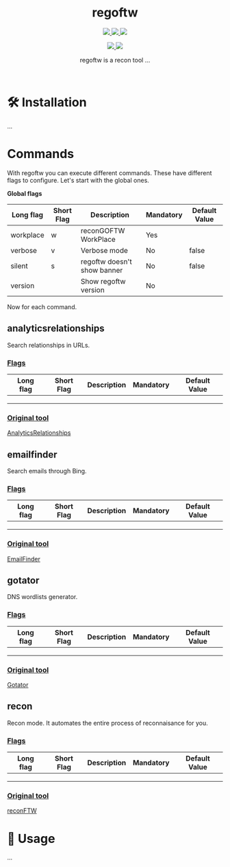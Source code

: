 <h1 align="center">
  <b>regoftw</b>
  <br>
</h1>
<p align="center">
  <a href="https://golang.org/dl/#stable">
    <img src="https://img.shields.io/badge/go-1.16-blue.svg?style=square&logo=go">
    
  </a>
   <a href="https://www.gnu.org/licenses/gpl-3.0.en.html">
    <img src="https://img.shields.io/badge/license-GNU-green.svg?style=square&logo=gnu">
  </a>
     <a href="https://github.com/reconseed/regoftw">
    <img src="https://img.shields.io/badge/version-0.01b-yellow.svg?style=square&logo=github">
  </a>
</p>
<p align="center">
 <a href="https://twitter.com/JosueEncinar">
    <img src="https://img.shields.io/badge/author-@JosueEncinar-orange.svg?style=square&logo=twitter">
  </a>
   <a href="https://twitter.com/six2dez1">
    <img src="https://img.shields.io/badge/author-@Six2dez1-orange.svg?style=square&logo=twitter">
  </a>
</p>


<p align="center">
regoftw is a recon tool ...
</p>
<br/>

# 🛠️ Installation 

...

# Commands

With regoftw you can execute different commands. These have different flags to configure. Let's start with the global ones.

**Global flags**

| Long flag | Short Flag | Description | Mandatory | Default Value |
|-----------|------------|-------------|-----------|---------------|
|  workplace | w  |   reconGOFTW WorkPlace  |   Yes  |         |
|  verbose | v    |    Verbose mode         |   No   |  false  |
|  silent | s   |  regoftw doesn't show banner |   No   |  false  |
| version | | Show regoftw version | No | |

Now for each command.

## **analyticsrelationships**

Search relationships in URLs.

### <u>Flags</u>

| Long flag | Short Flag | Description | Mandatory | Default Value |
|-----------|------------|-------------|-----------|---------------|
|           |            |             |           |               |
|           |            |             |           |               |
|           |            |             |           |               |

### <u>Original tool</u>

[AnalyticsRelationships](https://github.com/Josue87/AnalyticsRelationships)

## **emailfinder**

Search emails through Bing.

### <u>Flags</u>

| Long flag | Short Flag | Description | Mandatory | Default Value |
|-----------|------------|-------------|-----------|---------------|
|           |            |             |           |               |
|           |            |             |           |               |
|           |            |             |           |               |

### <u>Original tool</u>

[EmailFinder](https://github.com/Josue87/EmailFinder)

## **gotator**

DNS wordlists generator.

### <u>Flags</u>

| Long flag | Short Flag | Description | Mandatory | Default Value |
|-----------|------------|-------------|-----------|---------------|
|           |            |             |           |               |
|           |            |             |           |               |
|           |            |             |           |               |

### <u>Original tool</u>

[Gotator](https://github.com/Josue87/gotator)

## **recon**

Recon mode. It automates the entire process of reconnaisance for you.

### <u>Flags</u>

| Long flag | Short Flag | Description | Mandatory | Default Value |
|-----------|------------|-------------|-----------|---------------|
|           |            |             |           |               |
|           |            |             |           |               |
|           |            |             |           |               |

### <u>Original tool</u>

[reconFTW](https://github.com/six2dez/reconftw)

# 👾 Usage

...

